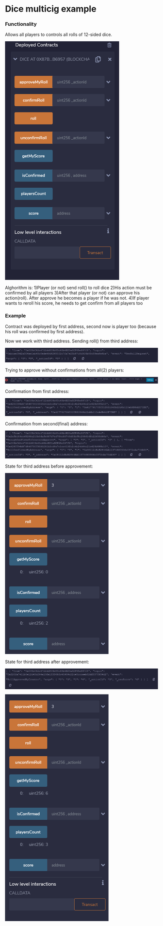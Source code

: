 # Dice multicig example

### Functionality

Allows all players to controls all rolls of 12-sided dice.

![](screenshots/1.png)


Alghorithm is:
1)Player (or not) send roll() to roll dice
2)His action must be confirmed by all players
3)After that player (or not) can approve his action(roll). After approve he becomes a player if he was not.
4)If player wants to reroll his score, he needs to get confirm from all players too

### Example

Contract was deployed by first address, second now is player too (because his roll was confirmed by first address).

Now we work with third address. Sending roll() from third address:

![](screenshots/2.png)

Trying to approve without confirmations from all(2) players:

![](screenshots/3.png)

Confirmation from first address:

![](screenshots/4.png)

Confirmation from second(final) address:

![](screenshots/5.png)

State for third address before approvement:

![](screenshots/6.png)

State for third address after approvement:

![](screenshots/7.png)

![](screenshots/8.png)







